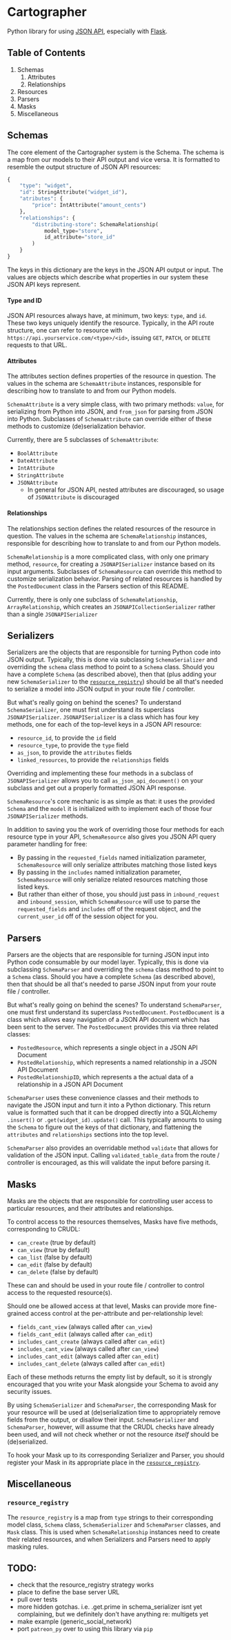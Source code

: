 Cartographer
=====
Python library for using [JSON API](http://jsonapi.org/), especially with [Flask](http://flask.pocoo.org/).


Table of Contents
-----
1. Schemas
    1. Attributes
    2. Relationships
2. Resources
3. Parsers
4. Masks
5. Miscellaneous


Schemas
-----
The core element of the Cartographer system is the Schema.
The schema is a map from our models to their API output and vice versa.
It is formatted to resemble the output structure of JSON API resources:

```python
{
    "type": "widget",
    "id": StringAttribute("widget_id"),
    "atributes": {
        "price": IntAttribute("amount_cents")
    },
    "relationships": {
        "distributing-store": SchemaRelationship(
            model_type="store",
            id_attribute="store_id"
        )
    }
}
```

The keys in this dictionary are the keys in the JSON API output or input.
The values are objects which describe what properties in our system these JSON API keys represent.


#### Type and ID

JSON API resources always have, at minimum, two keys: `type`, and `id`.
These two keys uniquely identify the resource.
Typically, in the API route structure, one can refer to resource with
`https://api.yourservice.com/<type>/<id>`,
issuing `GET`, `PATCH`, or `DELETE` requests to that URL.


#### Attributes

The attributes section defines properties of the resource in question.
The values in the schema are `SchemaAttribute` instances,
responsible for describing how to translate to and from our Python models.

`SchemaAttribute` is a very simple class, with two primary methods:
`value`, for serializing from Python into JSON,
and `from_json` for parsing from JSON into Python.
Subclasses of `SchemaAttribute` can override either of these methods
to customize (de)serialization behavior.

Currently, there are 5 subclasses of `SchemaAttribute`:
* `BoolAttribute`
* `DateAttribute`
* `IntAttribute`
* `StringAttribute`
* `JSONAttribute`
    * In general for JSON API, nested attributes are discouraged, so usage of `JSONAttribute` is discouraged


#### Relationships

The relationships section defines the related resources of the resource in question.
The values in the schema are `SchemaRelationship` instances,
responsible for describing how to translate to and from our Python models.

`SchemaRelationship` is a more complicated class, with only one primary method,
`resource`, for creating a `JSONAPISerializer` instance based on its input arguments.
Subclasses of `SchemaResource` can override this method
to customize serialization behavior.
Parsing of related resources is handled by the `PostedDocument` class in the Parsers section of this README.

Currently, there is only one subclass of `SchemaRelationship`,
`ArrayRelationship`, which creates an `JSONAPICollectionSerializer` rather than a single `JSONAPISerializer`


Serializers
-----
Serializers are the objects that are responsible for turning Python code into JSON output.
Typically, this is done via subclassing `SchemaSerializer`
and overriding the `schema` class method to point to a `Schema` class.
Should you have a complete `Schema` (as described above),
then that (plus adding your new `SchemaSerializer` to the [`resource_registry`](#Miscellaneous))
should be all that's needed to serialize a model into JSON output in your route file / controller.

But what's really going on behind the scenes?
To understand `SchemaSerializer`, one must first understand its superclass `JSONAPISerializer`.
`JSONAPISerializer` is a class which has four key methods,
one for each of the top-level keys in a JSON API resource:
* `resource_id`, to provide the `id` field
* `resource_type`, to provide the `type` field
* `as_json`, to provide the `attributes` fields
* `linked_resources`, to provide the `relationships` fields

Overriding and implementing these four methods in a subclass of `JSONAPISerializer`
allows you to call `as_json_api_document()` on your subclass
and get out a properly formatted JSON API response.

`SchemaResource`'s core mechanic is as simple as that:
it uses the provided `Schema` and the `model` it is initialized with
to implement each of those four `JSONAPISerializer` methods.

In addition to saving you the work of overriding those four methods for each resource type in your API,
`SchemaResource` also gives you JSON API query parameter handling for free:
* By passing in the `requested_fields` named initialization parameter,
`SchemaResource` will only serialize attributes matching those listed keys
* By passing in the `includes` named initialization parameter,
`SchemaResource` will only serialize related resources matching those listed keys.
* But rather than either of those, you should just pass in `inbound_request` and `inbound_session`,
which `SchemaResource` will use to parse the `requested_fields` and `includes` off of the request object,
and the `current_user_id` off of the session object for you.


Parsers
-----
Parsers are the objects that are responsible for turning JSON input into Python code consumable by our model layer.
Typically, this is done via subclassing `SchemaParser`
and overriding the `schema` class method to point to a `Schema` class.
Should you have a complete `Schema` (as described above),
then that should be all that's needed to parse JSON input from your route file / controller.

But what's really going on behind the scenes?
To understand `SchemaParser`, one must first understand its superclass `PostedDocument`.
`PostedDocument` is a class which allows easy navigation of a JSON API document which has been sent to the server.
The `PostedDocument` provides this via three related classes:
* `PostedResource`, which represents a single object in a JSON API Document
* `PostedRelationship`, which represents a named relationship in a JSON API Document
* `PostedRelationshipID`, which represents a the actual data of a relationship in a JSON API Document

`SchemaParser` uses these convenience classes and their methods to navigate the JSON input
and turn it into a Python dictionary.
This return value is formatted such that it can be dropped directly into a
SQLAlchemy `.insert()` or `.get(widget_id).update()` call.
This typically amounts to using the `Schema` to figure out the keys of that dictionary,
and flattening the `attributes` and `relationships` sections into the top level.

`SchemaParser` also provides an overridable method `validate` that allows for validation of the JSON input.
Calling `validated_table_data` from the route / controller is encouraged,
as this will validate the input before parsing it.


Masks
-----
Masks are the objects that are responsible for controlling user access
to particular resources, and their attributes and relationships.

To control access to the resources themselves, Masks have five methods, corresponding to CRUDL:
* `can_create` (true by default)
* `can_view` (true by default)
* `can_list` (false by default)
* `can_edit` (false by default)
* `can_delete` (false by default)

These can and should be used in your route file / controller to control access to the requested resource(s).

Should one be allowed access at that level,
Masks can provide more fine-grained access control at the per-attribute and per-relationship level:
* `fields_cant_view` (always called after `can_view`)
* `fields_cant_edit` (always called after `can_edit`)
* `includes_cant_create` (always called after `can_edit`)
* `includes_cant_view` (always called after `can_view`)
* `includes_cant_edit` (always called after `can_edit`)
* `includes_cant_delete` (always called after `can_edit`)

Each of these methods returns the empty list by default,
so it is strongly encouraged that you write your Mask alongside your Schema
to avoid any security issues.

By using `SchemaSerializer` and `SchemaParser`,
the corresponding Mask for your resource will be used at (de)serialization time
to appropriately remove fields from the output, or disallow their input.
`SchemaSerializer` and `SchemaParser`, however,
will assume that the CRUDL checks have already been used,
and will not check whether or not the resource *itself* should be (de)serialized.

To hook your Mask up to its corresponding Serializer and Parser, you should register your Mask in its appropriate place in the [`resource_registry`](#Miscellaneous).


Miscellaneous
-----
### `resource_registry`

The `resource_registry` is a map from `type` strings to their corresponding
model class, `Schema` class, `SchemaSerializer` and `SchemaParser` classes, and `Mask` class.
This is used when `SchemaRelationship` instances need to create their related resources,
and when Serializers and Parsers need to apply masking rules.


TODO:
-----
* check that the resource_registry strategy works
* place to define the base server URL
* pull over tests
* more hidden gotchas. i.e. .get.prime in schema_serializer isnt yet complaining, but we definitely don't have anything re: multigets yet
* make example (generic_social_network)
* port `patreon_py` over to using this library via `pip`